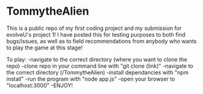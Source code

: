 # TommytheAlien

This is a public repo of my first coding project and my submission for evolveU's project 1! 
I have posted this for testing purposes to both find bugs/issues, as well as to field
recommendations from anybody who wants to play the game at this stage!

To play:
-navigate to the correct directory (where you want to clone the repo)
-clone repo in your command line with "git clone (link)"
-navigate to the correct directory (/TommytheAlien)
-install dependancies with "npm install"
-run the program with "node app.js"
-open your browser to "localhost:3000"
-ENJOY!
